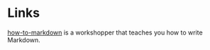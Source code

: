 # Links

[how-to-markdown] is a workshopper that teaches you how to write Markdown.

[how-to-markdown]:git.io/how-to-markdown
